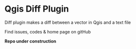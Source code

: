 # Qgis Diff Plugin
Diff plugin makes a diff between a vector in Qgis and a text file 

Find issues, codes & home page on gitHub

**Repo under construction**
